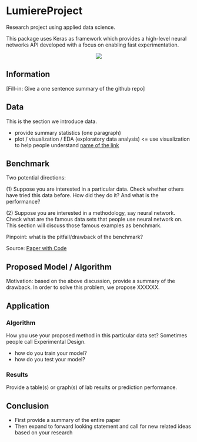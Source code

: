 # LumiereProject

Research project using applied data science. 

This package uses Keras as framework which provides a high-level neural networks API developed with a focus on enabling fast experimentation.

<p align="center">
  <img src="https://github.com/yiqiao-yin/YinsKerasNN/blob/master/pics/NNTraining.gif">
</p>

## Information

[Fill-in: Give a one sentence summary of the github repo]

## Data

This is the section we introduce data. 
- provide summary statistics (one paragraph)
- plot / visualization / EDA (exploratory data analysis) <= use visualization to help people understand [name of the link](https://google.com)

## Benchmark

Two potential directions:

(1) Suppose you are interested in a particular data. Check whether others have tried this data before. How did they do it? And what is the performance?

(2) Suppose you are interested in a methodology, say neural network. Check what are the famous data sets that people use neural network on. This section will discuss those famous examples as benchmark. 

Pinpoint: what is the pitfall/drawback of the benchmark?

Source: [Paper with Code](https://paperswithcode.com/)

## Proposed Model / Algorithm

Motivation: based on the above discussion, provide a summary of the drawback. In order to solve this problem, we propose XXXXXX. 

## Application

### Algorithm

How you use your proposed method in this particular data set? Sometimes people call Experimental Design.

- how do you train your model?
- how do you test your model? 

### Results

Provide a table(s) or graph(s) of lab results or prediction performance.

## Conclusion

- First provide a summary of the entire paper
- Then expand to forward looking statement and call for new related ideas based on your research
